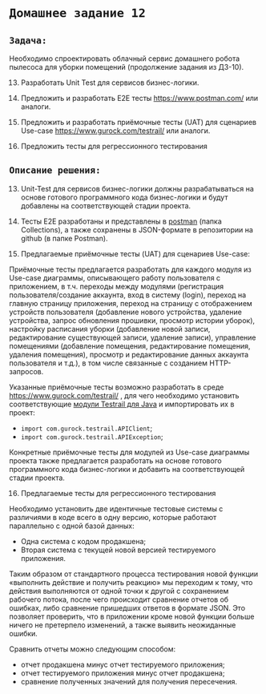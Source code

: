 # `Домашнее задание 12`

## `Задача:`

Необходимо спроектировать облачный сервис домашнего робота пылесоса для уборки помещений (продолжение задания из ДЗ-10).

13. Разработать Unit Test для сервисов бизнес-логики.

14. Предложить и разработать E2E тесты https://www.postman.com/ или аналоги.

15. Предложить и разработать приёмочные тесты (UAT) для сценариев Use-case https://www.gurock.com/testrail/ или аналоги.

16. Предложить тесты для регрессионного тестирования

## `Описание решения:`

13. Unit-Test для сервисов бизнес-логики должны разрабатываться на основе готового программного кода бизнес-логики и будут добавлены на соответствующей стадии проекта.

14. Тесты E2E разработаны и представлены в [postman](https://www.postman.com/kardan97/workspace/46645577-7872-42f5-8dd2-687e827c8f37/collection/24759544-f7b49e61-1145-4cf1-bdab-e25609ccc69d?action=share&creator=24759544) (папка Collections), а также сохранены в JSON-формате в репозитории на github (в папке Postman).

15. Предлагаемые приёмочные тесты (UAT) для сценариев Use-case:

Приёмочные тесты предлагается разработать для каждого модуля из Use-case диаграммы, описывающего работу пользователя с приложением, в т.ч. переходы между модулями (регистрация пользователя/создание аккаунта, вход в систему (login), переход на главную страницу приложения, переход на страницу с отображением устройств пользователя (добавление нового устройства, удаление устройства, запрос обновления прошивки, просмотр истории уборок), настройку расписания уборки (добавление новой записи, редактирование существующей записи, удаление записи), управление помещениями (добавление помещения, редактирование помещения, удаления помещения), просмотр и редактирование данных аккаунта пользователя и т.д.), в том числе связанные с созданием HTTP-запросов.

Указанные приёмочные тесты возможно разработать в среде https://www.gurock.com/testrail/ , для чего необходимо установить соответствующие [модули Testrail для Java](https://github.com/gurock/testrail-api/archive/master.zip) и импортировать их в проект:

- `import com.gurock.testrail.APIClient`;
- `import com.gurock.testrail.APIException`;

Конкретные приёмочные тесты для модулей из Use-case диаграммы проекта также предлагается разработать на основе готового программного кода бизнес-логики и добавить на соответствующей стадии проекта.

16. Предлагаемые тесты для регрессионного тестирования

Необходимо установить две идентичные тестовые системы с различиями в коде всего в одну версию, которые работают параллельно с одной базой данных:
- Одна система с кодом продакшена;
- Вторая система с текущей новой версией тестируемого приложения.

Таким образом от стандартного процесса тестирования новой функции «выполнить действие и получить реакцию» мы переходим к тому, что действия выполняются от одной точки к другой с сохранением рабочего потока, после чего происходит сравнение отчетов об ошибках, либо сравнение пришедших ответов в формате JSON. Это позволяет проверить, что в приложении кроме новой функции больше ничего не претерпело изменений, а также выявить неожиданные ошибки. 

Сравнить отчеты можно следующим способом:

- отчет продакшена минус отчет тестируемого приложения;
- отчет тестируемого приложения минус отчет продакшена;
- сравнение полученных значений для получения пересечения.
